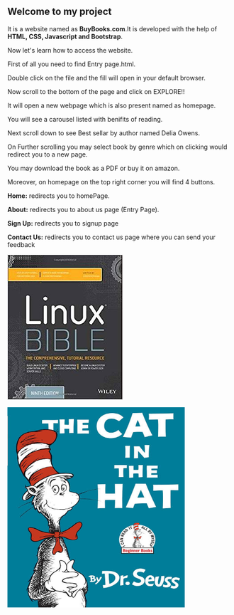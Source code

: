 ## Welcome to my project

It is a website named as **BuyBooks.com**.It is developed with the help of **HTML, CSS, Javascript and Bootstrap**.

Now let's learn how to access the website.

First of all you need to find Entry page.html.

Double click on the file and the fill will open in your default browser.

Now scroll to the bottom of the page and click on EXPLORE!!

It will open a new webpage which is also present named as homepage.

You will see a carousel listed with benifits of reading.

Next scroll down to see Best sellar by author named Delia Owens.

On Further scrolling you may select book by genre which on clicking would redirect you to a new page.

You may download the book as a PDF or buy it on amazon.

Moreover, on homepage on the top right corner you will find 4 buttons.

**Home:** redirects you to homePage.

**About:** redirects you to about us page (Entry Page).

**Sign Up:** redirects you to signup page

**Contact Us:** redirects you to contact us page where you can send your feedback

![Comment here if image does not load](https://github.com/Jashanveer/BuyBooks/blob/master/bible.jpg)

<img src="https://github.com/Jashanveer/BuyBooks/blob/master/cat.jpg" alt="Sample Input 1" width="400" height="450">
